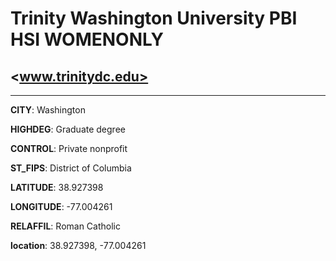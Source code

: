# Trinity Washington University PBI HSI WOMENONLY
## <www.trinitydc.edu>
---
**CITY**: Washington

**HIGHDEG**: Graduate degree

**CONTROL**: Private nonprofit

**ST_FIPS**: District of Columbia

**LATITUDE**: 38.927398

**LONGITUDE**: -77.004261

**RELAFFIL**: Roman Catholic

**location**: 38.927398, -77.004261